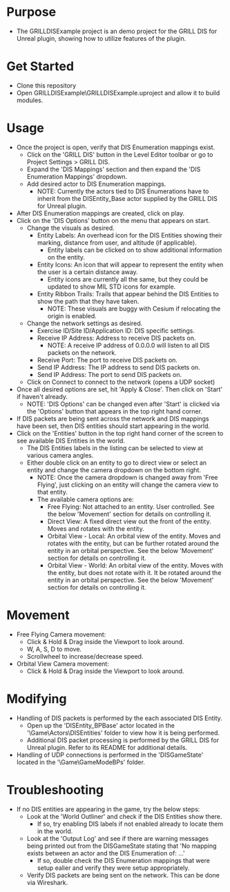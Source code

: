 # Purpose

- The GRILLDISExample project is an demo project for the GRILL DIS for Unreal plugin, showing how to utilize features of the plugin.

# Get Started

- Clone this repository
- Open GRILLDISExample\GRILLDISExample.uproject and allow it to build modules.

# Usage

- Once the project is open, verify that DIS Enumeration mappings exist.
    - Click on the 'GRILL DIS' button in the Level Editor toolbar or go to Project Settings > GRILL DIS.
    - Expand the 'DIS Mappings' section and then expand the 'DIS Enumeration Mappings' dropdown.
    - Add desired actor to DIS Enumeration mappings.
        - NOTE: Currently the actors tied to DIS Enumerations have to inherit from the DISEntity_Base actor supplied by the GRILL DIS for Unreal plugin.
- After DIS Enumeration mappings are created, click on play.
- Click on the 'DIS Options' button on the menu that appears on start.
    - Change the visuals as desired.
        - Entity Labels: An overhead icon for the DIS Entities showing their marking, distance from user, and altitude (if applicable).
            - Entity labels can be clicked on to show additional information on the entity.
        - Entity Icons: An icon that will appear to represent the entity when the user is a certain distance away.
            - Entity icons are currently all the same, but they could be updated to show MIL STD icons for example.
        - Entity Ribbon Trails: Trails that appear behind the DIS Entities to show the path that they have taken.
            - NOTE: These visuals are buggy with Cesium if relocating the origin is enabled.
    - Change the network settings as desired.
        - Exercise ID/Site ID/Application ID: DIS specific settings.
        - Receive IP Address: Address to receive DIS packets on.
            - NOTE: A receive IP address of 0.0.0.0 will listen to all DIS packets on the network.
        - Receive Port: The port to receive DIS packets on.
        - Send IP Address: The IP address to send DIS packets on.
        - Send IP Address: The port to send DIS packets on.
    - Click on Connect to connect to the network (opens a UDP socket)
- Once all desired options are set, hit 'Apply & Close'. Then click on 'Start' if haven't already.
    - NOTE: 'DIS Options' can be changed even after 'Start' is clicked via the 'Options' button that appears in the top right hand corner.
- If DIS packets are being sent across the network and DIS mappings have been set, then DIS entities should start appearing in the world.
- Click on the 'Entities' button in the top right hand corner of the screen to see available DIS Entities in the world.
    - The DIS Entities labels in the listing can be selected to view at various camera angles.
    - Either double click on an entity to go to direct view or select an entity and change the camera dropdown on the bottom right.
        - NOTE: Once the camera dropdown is changed away from 'Free Flying', just clicking on an entity will change the camera view to that entity.
        - The available camera options are:
            - Free Flying: Not attached to an entity. User controlled. See the below 'Movement' section for details on controlling it.
            - Direct View: A fixed direct view out the front of the entity. Moves and rotates with the entity.
            - Orbital View - Local: An orbital view of the entity. Moves and rotates with the entity, but can be further rotated around the entity in an orbital perspective. See the below 'Movement' section for details on controlling it.
            - Orbital View - World: An orbital view of the entity. Moves with the entity, but does not rotate with it. It be rotated around the entity in an orbital perspective. See the below 'Movement' section for details on controlling it.
 
# Movement

- Free Flying Camera movement:
    - Click & Hold & Drag inside the Viewport to look around.
    - W, A, S, D to move.
    - Scrollwheel to increase/decrease speed.
- Orbital View Camera movement:
    - Click & Hold & Drag inside the Viewport to look around.

# Modifying

- Handling of DIS packets is performed by the each associated DIS Entity.
    - Open up the 'DISEntity_BPBase' actor located in the '\Game\Actors\DISEntities' folder to view how it is being performed.
    - Additional DIS packet processing is performed by the GRILL DIS for Unreal plugin. Refer to its README for additional details.
- Handling of UDP connections is performed in the 'DISGameState' located in the '\Game\GameModeBPs' folder.

# Troubleshooting

- If no DIS entities are appearing in the game, try the below steps:
    - Look at the 'World Outliner' and check if the DIS Entities show there.
        - If so, try enabling DIS labels if not enabled already to locate them in the world.
    - Look at the 'Output Log' and see if there are warning messages being printed out from the DISGameState stating that 'No mapping exists between an actor and the DIS Enumeration of: ...'
        - If so, double check the DIS Enumeration mappings that were setup ealier and verify they were setup appropriately.
    - Verify DIS packets are being sent on the network. This can be done via Wireshark.
